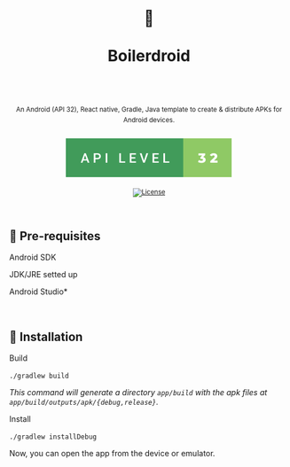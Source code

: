 <div align="center">
  <h1>
    <br/>
    🐘
    <br />
    <br />
    Boilerdroid
    <br />
    <br />
  </h1>
  <sup>
    <br />
   An Android (API 32), React native, Gradle, Java template to create & distribute APKs for Android devices.</em>
    <br />
    <br />
    
  <img src=".github/images/api-level-32.svg">

   [![License](https://img.shields.io/badge/-MIT-red.svg?longCache=true&style=for-the-badge)](https://github.com/morellexf26/android-boilerplate/blob/main/LICENSE)

  </sup>
</div>

<br>

## 🦾 Pre-requisites

Android SDK

JDK/JRE setted up

Android Studio*

<br>

## 🤖 Installation

Build

`./gradlew build`

<i>This command will generate a directory `app/build` with the apk files at `app/build/outputs/apk/{debug,release}`.</i>

Install

`./gradlew installDebug`

Now, you can open the app from the device or emulator.
